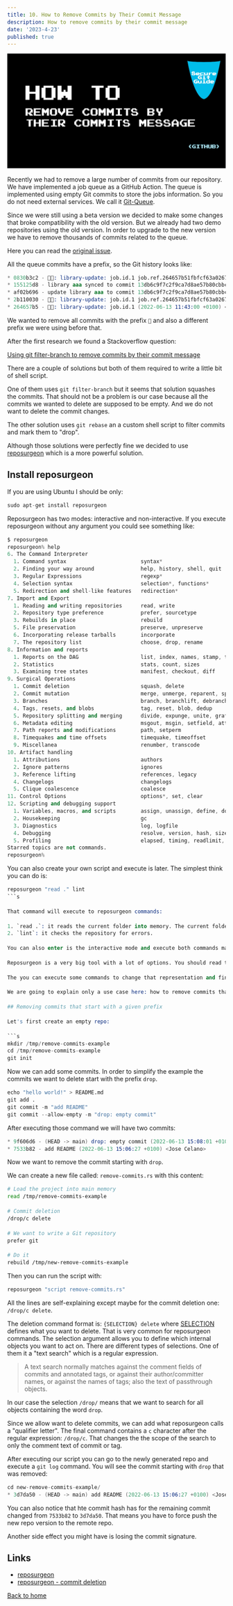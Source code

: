```yaml
---
title: 10. How to Remove Commits by Their Commit Message
description: How to remove commits by their commit message
date: '2023-4-23'
published: true
---
```


![HEADER IMAGE](docs/media/HEADER/GitHub-Repo-SecureGitGuide-ART-011.jpg)

Recently we had to remove a large number of commits from our repository. We have implemented a job queue as a GitHub Action. The queue is implemented using empty Git commits to store the jobs information. So you do not need external services. We call it [Git-Queue](https://github.com/Nautilus-Cyberneering/git-queue).

Since we were still using a beta version we decided to make some changes that broke compatibility with the old version.
But we already had two demo repositories using the old version. In order to upgrade to the new version we have to remove thousands of commits related to the queue.

Here you can read the [original issue](https://github.com/Nautilus-Cyberneering/library-consumer/issues/28).

All the queue commits have a prefix, so the Git history looks like:

```s
* 0830b3c2 - 📝✅: library-update: job.id.1 job.ref.264657b51fbfcf63a0267fa425fd121f5f6781a0 (2022-06-13 10:43:37 +0000) <NautilusCyberneering[bot]>
* 155125d8 - library aaa synced to commit 13db6c9f7c2f9ca7d8ae57b80cbbcc97a51a28a8 (2022-06-13 10:43:36 +0000) <A committer>
* af02b696 - update library aaa to commit 13db6c9f7c2f9ca7d8ae57b80cbbcc97a51a28a8 (2022-06-13 10:43:33 +0000) <A committer>
* 2b110030 - 📝👔: library-update: job.id.1 job.ref.264657b51fbfcf63a0267fa425fd121f5f6781a0 (2022-06-13 10:43:33 +0000) <NautilusCyberneering[bot]>
* 264657b5 - 📝🈺: library-update: job.id.1 (2022-06-13 11:43:00 +0100) <NautilusCyberneering[bot]>
```

We wanted to remove all commits with the prefix `📝` and also a different prefix we were using before that.

After the first research we found a Stackoverflow question:

[Using git filter-branch to remove commits by their commit message](https://stackoverflow.com/questions/4558162/using-git-filter-branch-to-remove-commits-by-their-commit-message/9543606#9543606)

There are a couple of solutions but both of them required to write a little bit of shell script.

One of them uses `git filter-branch` but it seems that solution squashes the commits. That should not be a problem is our case because all the commits we wanted to delete are supposed to be empty. And we do not want to delete the commit changes.

The other solution uses `git rebase` an a custom shell script to filter commits and mark them to "drop".

Although those solutions were perfectly fine we decided to use [reposurgeon](http://www.catb.org/~esr/reposurgeon/) which is a more powerful solution.

## Install reposurgeon

If you are using Ubuntu I should be only:

```s
sudo apt-get install reposurgeon
```

Reposurgeon has two modes: interactive and non-interactive. If you execute reposurgeon without any argument you could see something like:

```s
$ reposurgeon
reposurgeon% help
6. The Command Interpreter                 
  1. Command syntax                        syntax*
  2. Finding your way around               help, history, shell, quit
  3. Regular Expressions                   regexp*
  4. Selection syntax                      selection*, functions*
  5. Redirection and shell-like features   redirection*
7. Import and Export                       
  1. Reading and writing repositories      read, write
  2. Repository type preference            prefer, sourcetype
  3. Rebuilds in place                     rebuild
  5. File preservation                     preserve, unpreserve
  6. Incorporating release tarballs        incorporate
  7. The repository list                   choose, drop, rename
8. Information and reports                 
  1. Reports on the DAG                    list, index, names, stamp, tags, inspect, graph, lint, when
  2. Statistics                            stats, count, sizes
  3. Examining tree states                 manifest, checkout, diff
9. Surgical Operations                     
  1. Commit deletion                       squash, delete
  2. Commit mutation                       merge, unmerge, reparent, split, add, remove, tagify, reorder
  3. Branches                              branch, branchlift, debranch
  4. Tags, resets, and blobs               tag, reset, blob, dedup
  5. Repository splitting and merging      divide, expunge, unite, graft
  6. Metadata editing                      msgout, msgin, setfield, attribution, append, gitify, filter
  7. Path reports and modifications        path, setperm
  8. Timequakes and time offsets           timequake, timeoffset
  9. Miscellanea                           renumber, transcode
10. Artifact handling                      
  1. Attributions                          authors
  2. Ignore patterns                       ignores
  3. Reference lifting                     references, legacy
  4. Changelogs                            changelogs
  5. Clique coalescence                    coalesce
11. Control Options                        options*, set, clear
12. Scripting and debugging support        
  1. Variables, macros, and scripts        assign, unassign, define, do, undefine, script, print
  2. Housekeeping                          gc
  3. Diagnostics                           log, logfile
  4. Debugging                             resolve, version, hash, sizeof, strip
  5. Profiling                             elapsed, timing, readlimit, memory, profile, exit
Starred topics are not commands.           
reposurgeon%  
```

You can also create your own script and execute is later. The simplest think you can do is:

```s
reposurgeon "read ." lint
```s

That command will execute to reposurgeon commands:

1. `read .`: it reads the current folder into memory. The current folder must be a repository.
2. `lint`: it checks the repository for errors.

You can also enter is the interactive mode and execute both commands manually.

Reposurgeon is a very big tool with a lot of options. You should read the basic documentation to understand how it works. Basically it imports any kind or repo and creates an internal representation of the repo.

The you can execute some commands to change that representation and finally you can export again the internal representation into a different repo. One of the common tasks is used for is converting from different repositories formats. For example from [SNV](https://subversion.apache.org/) to [Git](https://git-scm.com/).

We are going to explain only a use case here: how to remove commits that start with a given prefix.

## Removing commits that start with a given prefix

Let's first create an empty repo:

```s
mkdir /tmp/remove-commits-example
cd /tmp/remove-commits-example
git init
```

Now we can add some commits. In order to simplify the example the commits we want to delete start with the prefix `drop`.

```s
echo "hello world!" > README.md
git add .
git commit -m "add README"
git commit --allow-empty -m "drop: empty commit"
```

After executing those command we will have two commits:

```s
* 9f606d6 - (HEAD -> main) drop: empty commit (2022-06-13 15:08:01 +0100) <Jose Celano>
* 7533b82 - add README (2022-06-13 15:06:27 +0100) <Jose Celano>
```

Now we want to remove the commit starting with `drop`.

We can create a new file called: `remove-commits.rs` with this content:

```bash
# Load the project into main memory
read /tmp/remove-commits-example

# Commit deletion
/drop/c delete

# We want to write a Git repository
prefer git

# Do it
rebuild /tmp/new-remove-commits-example
```

Then you can run the script with:

```s
reposurgeon "script remove-commits.rs"
```

All the lines are self-explaining except maybe for the commit deletion one: `/drop/c delete`.

The deletion command format is: `{SELECTION} delete` where [SELECTION](http://www.catb.org/~esr/reposurgeon/repository-editing.html#selections) defines what you want to delete. That is very common for reposurgeon commands. The selection argument allows you to define which internal objects you want to act on. There are different types of selections. One of them  it a "text search" which is a regular expression.

>A text search normally matches against the comment fields of commits and annotated tags, or against their author/committer names, or against the names of tags; also the text of passthrough objects.

In our case the selection `/drop/` means that we want to search for all objects containing the word `drop`.

Since we allow want to delete commits, we can add what reposurgeon calls a "qualifier letter". The final command contains a `c` character after the regular expression: `/drop/c`. That changes the the scope of the search to only the comment text of commit or tag.

After executing our script you can go to the newly generated repo and execute a `git log` command. You will see the commit starting with `drop` that was removed:

```s
cd new-remove-commits-example/
* 3d7da50 - (HEAD -> main) add README (2022-06-13 15:06:27 +0100) <Jose Celano>
```

You can also notice that hte commit hash has for the remaining commit changed from `7533b82` to `3d7da50`. That means you have to force push the new repo version to the remote repo.

Another side effect you might have is losing the commit signature.

## Links

- [reposurgeon](http://www.catb.org/~esr/reposurgeon/)
- [reposurgeon - commit deletion](http://www.catb.org/~esr/reposurgeon/repository-editing.html#deletion)

[Back to home](/)